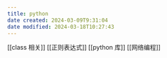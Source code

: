 ```yaml
---
title: python
date created: 2024-03-09T9:31:04
date modified: 2024-03-18T10:27:43
---
```


[[class 相关]]
[[正则表达式]]
[[python 库]]
[[网络编程]]
 
